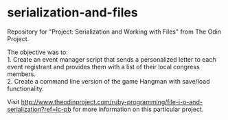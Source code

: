 # serialization-and-files
Repository for "Project: Serialization and Working with Files" from The Odin Project.

The objective was to:
<br>1. Create an event manager script that sends a personalized letter to each event registrant and provides them with a list of their local congress members.
<br>2. Create a command line version of the game Hangman with save/load functionality. 

Visit http://www.theodinproject.com/ruby-programming/file-i-o-and-serialization?ref=lc-pb for more information on this particular project.
